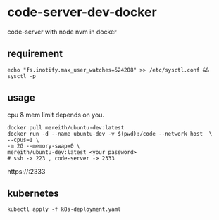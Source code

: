 # code-server-dev-docker
code-server with node nvm in docker
## requirement
```
echo "fs.inotify.max_user_watches=524288" >> /etc/sysctl.conf && sysctl -p
```
## usage
cpu & mem limit depends on you.
```
docker pull mereith/ubuntu-dev:latest
docker run -d --name ubuntu-dev -v $(pwd):/code --network host  \
--cpus=1 \
-m 2G --memory-swap=0 \
mereith/ubuntu-dev:latest <your password>
# ssh -> 223 , code-server -> 2333
```
https://<your ip>:2333
## kubernetes
```
kubectl apply -f k8s-deployment.yaml
```
